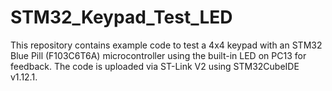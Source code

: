 # STM32_Keypad_Test_LED
This repository contains example code to test a 4x4 keypad with an STM32 Blue Pill (F103C6T6A) microcontroller using the built-in LED on PC13 for feedback. The code is uploaded via ST-Link V2 using STM32CubeIDE v1.12.1.
